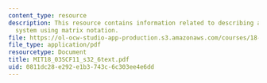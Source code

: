 ```yaml
---
content_type: resource
description: This resource contains information related to describing a first order
  system using matrix notation.
file: https://ol-ocw-studio-app-production.s3.amazonaws.com/courses/18-03sc-differential-equations-fall-2011/0811dc28e292e1b3743c6c303ee4e6dd_MIT18_03SCF11_s32_6text.pdf
file_type: application/pdf
resourcetype: Document
title: MIT18_03SCF11_s32_6text.pdf
uid: 0811dc28-e292-e1b3-743c-6c303ee4e6dd
---
```

